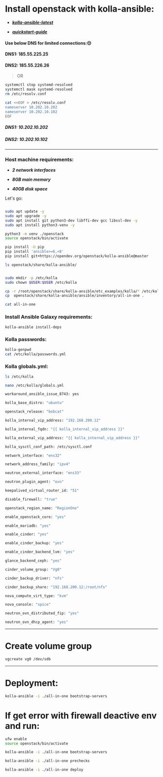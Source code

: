 # Install openstack with kolla-ansible:

- ***[kolla-ansible-latest](https://docs.openstack.org/kolla-ansible/latest/)***

- ***[quickstart-guide](https://docs.openstack.org/kolla-ansible/latest/user/quickstart.html)***

#### Use below DNS for limited connections:😔
#### DNS1:  185.55.225.25 
#### DNS2:  185.55.226.26
> OR

```bash
systemctl stop systemd-resolved
systemctl mask systemd-resolved
rm /etc/resolv.conf

cat <<EOF > /etc/resolv.conf
nameserver 10.202.10.202
nameserver 10.202.10.102
EOF
``` 
##### DNS1:  10.202.10.202   
##### DNS2:  10.202.10.102

----

### Host machine requirements:

- ***2 network interfaces***

- ***8GB main memory***

- ***40GB disk space***


Let's go:

```bash

sudo apt update -y
sudo apt upgrade -y
sudo apt install git python3-dev libffi-dev gcc libssl-dev -y
sudo apt install python3-venv -y

python3 -m venv ./openstack
source openstack/bin/activate

pip install -U pip
pip install 'ansible>=6,<8'
pip install git+https://opendev.org/openstack/kolla-ansible@master

ls openstack/share/kolla-ansible/


sudo mkdir -p /etc/kolla
sudo chown $USER:$USER /etc/kolla

cp -r /root/openstack/share/kolla-ansible/etc_examples/kolla/* /etc/kolla
cp  openstack/share/kolla-ansible/ansible/inventory/all-in-one .

cat all-in-one

```

### Install Ansible Galaxy requirements:
```bash
kolla-ansible install-deps
```

### Kolla passwords:
```bash
kolla-genpwd
cat /etc/kolla/passwords.yml
```

### Kolla globals.yml:
```bash
ls /etc/kolla

nano /etc/kolla/globals.yml

workaround_ansible_issue_8743: yes

kolla_base_distro: "ubuntu"

openstack_release: "bobcat"

kolla_internal_vip_address: "192.168.200.12"

kolla_internal_fqdn: "{{ kolla_internal_vip_address }}"

kolla_external_vip_address: "{{ kolla_internal_vip_address }}"

kolla_sysctl_conf_path: /etc/sysctl.conf

network_interface: "ens32"

network_address_family: "ipv4"

neutron_external_interface: "ens33"

neutron_plugin_agent: "ovn"

keepalived_virtual_router_id: "51"

disable_firewall: "true"

openstack_region_name: "RegionOne"

enable_openstack_core: "yes"

enable_mariadb: "yes"

enable_cinder: "yes"

enable_cinder_backup: "yes"

enable_cinder_backend_lvm: "yes"

glance_backend_ceph: "yes"

cinder_volume_group: "Vg0"

cinder_backup_driver: "nfs"

cinder_backup_share: "192.168.200.12:/root/nfs"

nova_compute_virt_type: "kvm"

nova_console: "spice"

neutron_ovn_distributed_fip: "yes"

neutron_ovn_dhcp_agent: "yes"

```

----

# Create volume group
```bash
vgcreate vg0 /dev/sdb
```

----

# Deployment:

```bash
kolla-ansible -i ./all-in-one bootstrap-servers
```

# If get error with firewall deactive env and run:

```bash
ufw enable
source openstack/bin/activate

kolla-ansible -i ./all-in-one bootstrap-servers
```

```bash
kolla-ansible -i ./all-in-one prechecks
```

```bash
kolla-ansible -i ./all-in-one deploy
```





























